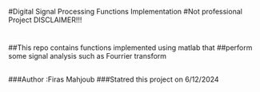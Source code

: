 
#Digital Signal Processing Functions Implementation
#Not professional Project DISCLAIMER!!!
#
##This repo contains functions implemented using matlab that
##perform some signal analysis such as Fourrier transform
##
###Author :Firas Mahjoub
###Statred this project on 6/12/2024 

